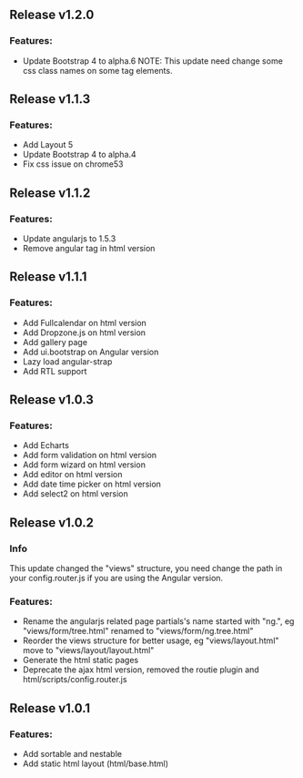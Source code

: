 ## Release v1.2.0

### Features:
	
 - Update Bootstrap 4 to alpha.6
   NOTE: This update need change some css class names on some tag elements. 


## Release v1.1.3

### Features:
	
 - Add Layout 5
 - Update Bootstrap 4 to alpha.4
 - Fix css issue on chrome53


## Release v1.1.2

### Features:
	
 - Update angularjs to 1.5.3 
 - Remove angular tag in html version


## Release v1.1.1

### Features:
	
 - Add Fullcalendar on html version
 - Add Dropzone.js on html version
 - Add gallery page
 - Add ui.bootstrap on Angular version
 - Lazy load angular-strap
 - Add RTL support


## Release v1.0.3

### Features:
	
 - Add Echarts
 - Add form validation on html version
 - Add form wizard on html version
 - Add editor on html version
 - Add date time picker on html version
 - Add select2 on html version


## Release v1.0.2

### Info

This update changed the "views" structure, you need change the path in your config.router.js if you are using the Angular version. 

### Features:

 - Rename the angularjs related page partials's name started with "ng.", eg "views/form/tree.html" renamed to "views/form/ng.tree.html"
 - Reorder the views structure for better usage, eg "views/layout.html" move to "views/layout/layout.html"
 - Generate the html static pages
 - Deprecate the ajax html version, removed the routie plugin and html/scripts/config.router.js


## Release v1.0.1

### Features:

 - Add sortable and nestable
 - Add static html layout (html/base.html)
